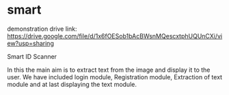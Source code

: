 # smart

 demonstration drive link: https://drive.google.com/file/d/1x6fOESob1bAcBWsnMQescxtphUQUnCXi/view?usp=sharing
 
 
 Smart ID Scanner
 
 
 In this the main aim is to extract text from the image and display it to the user. We have included login module, Registration module, Extraction of text module and at last displaying the text module. 
 
